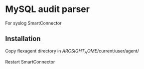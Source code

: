 # MySQL audit parser
For syslog SmartConnector

## Installation
Copy flexagent directory in $ARCSIGHT_HOME$/current/user/agent/

Restart SmartConnector
